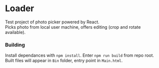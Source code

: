 # Loader
Test project of photo picker powered by React.  
Picks photo from local user machine, offers editing (crop and rotate available).

### Building
Install dependances with `npm install`.
Enter `npm run build` from repo root.  
Built files will appear in `Bin` folder, entry point in `Main.html`.
